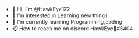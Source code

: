 - 👋 Hi, I’m @HawkEye172
- 👀 I’m interested in Learning new things
- 🌱 I’m currently learning Programming,coding
- 📫 How to reach me on discord HawkEye🔰#5404

<!---
HawkEye172/HawkEye172 is a ✨ special ✨ repository because its `README.md` (this file) appears on your GitHub profile.
You can click the Preview link to take a look at your changes.
--->
